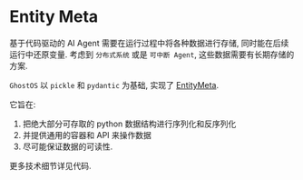 # Entity Meta

基于代码驱动的 AI Agent 需要在运行过程中将各种数据进行存储, 同时能在后续运行中还原变量. 
考虑到 `分布式系统` 或是 `可中断 Agent`, 这些数据需要有长期存储的方案. 

`GhostOS` 以 `pickle` 和 `pydantic` 为基础, 
实现了 [EntityMeta](https://github.com/ghost-in-moss/GhostOS/ghostos/entity.py).

它旨在: 
1. 把绝大部分可存取的 python 数据结构进行序列化和反序列化
2. 并提供通用的容器和 API 来操作数据
3. 尽可能保证数据的可读性. 

更多技术细节详见代码. 

